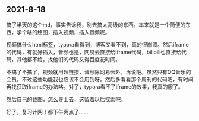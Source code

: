 ## 2021-8-18

搞了半天的这个md，事实告诉我，别去搞太高级的东西。本来就是一个简便的东西，学个啥的绘图，插入视频，插入音频呢。

视频搞什么html标签，typora看得到，博客又看不到，真的很崩溃。然后iframe的代码，有就好插入，音频也是，网易云直接给iframe代码，bilibili也直接给代码，其他都不给，找他们的代码又得百度花时间。

不搞了不搞了，视频就用超链接，音频除网易云外，再说吧。虽然只有QQ音乐的会员。不过这些功能我也应该不会用到呀。然后多看看那个周刊的代码吧，有时间再找获取iframe的办法咯。对了，typora看不了iframe的效果，我真的服了。

然后自己的截图，怎么导上去，这留着以后探索吧。

好了，复习计网！都下午两点了……

